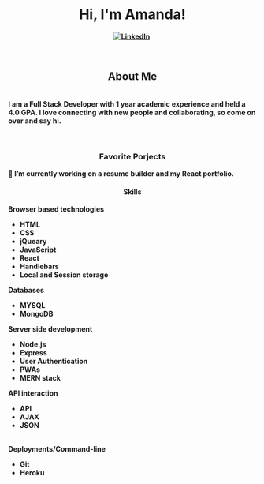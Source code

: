 <html>
  <head>
<p>
  <h1 align="center"><b>Hi, I'm Amanda!</h1>
</p>

<p align="center">
 <a href="https://www.linkedin.com/in/amanda-nelson-8259721b8/"><img src="https://img.shields.io/badge/linkedin-%230077B5.svg?&style=for-the-badge&logo=linkedin&logoColor=white"  alt="LinkedIn" /></a>&nbsp;
</p>
  </head>
<br />
<body>
<p>
<h2 align="center"><b>About Me</h2>
  <br />
  I am a Full Stack Developer with 1 year academic experience and held a 4.0 GPA. I love connecting with new people and collaborating, so come on over and say hi.
</p>

<br />

<p>
<h3 align="center"><b>Favorite Porjects</h3>
🔭 I’m currently working on a resume builder and my React portfolio.
</p>

<p>
<h4 align="center"><b>Skills</h4>
  
  <div align="left">Browser based technologies
    <ul>
      <li>HTML</li>
        <li>CSS</li>
          <li>jQueary</li>
            <li>JavaScript</li>
              <li>React</li>
                <li>Handlebars</li>
      <li>Local and Session storage</li>
    </ul>
    </div>
  <div align="left">Databases
    <ul>
      <li>MYSQL</li>
      <li>MongoDB</li>
    </ul>
    </div>
  <div align="left">Server side development
        <ul>
      <li>Node.js</li>
      <li>Express</li>
          <li>User Authentication</li>
          <li>PWAs</li>
          <li>MERN stack</li>
    </ul>
    </div>
  <div align="left">API interaction
    <ul>
    <li>API</li>
    <li>AJAX</li>
    <li>JSON</li>
    </ul>
    </div>
    <br />
    
  <div align="left">Deployments/Command-line
    <ul>
    <li>Git</li>
    <li>Heroku</li>
    </ul>
    </div>
</p>
  </body>
  </html>

